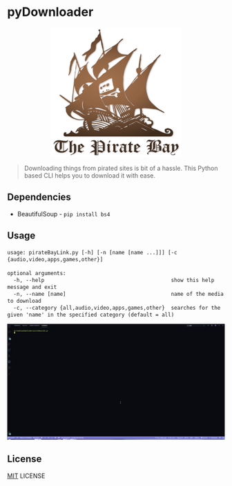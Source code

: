# pyDownloader

<p align="center">
    <img src = "images/piratebay.png" height = 300px width = 300px>
</p>

> Downloading things from pirated sites is bit of a hassle. This Python based CLI helps you to download it with ease.

## Dependencies

- BeautifulSoup - `pip install bs4`

## Usage

```
usage: pirateBayLink.py [-h] [-n [name [name ...]]] [-c {audio,video,apps,games,other}]

optional arguments:
  -h, --help                                         show this help message and exit
  -n, --name [name]                                  name of the media to download
  -c, --category {all,audio,video,apps,games,other}  searches for the given 'name' in the specified category (default = all)
```

![demo.gif](images/demo.gif)

## License

[MIT](LICENCE) LICENSE
